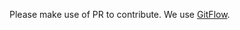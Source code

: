 Please make use of PR to contribute. We use [GitFlow](https://www.atlassian.com/git/tutorials/comparing-workflows/gitflow-workflow).
